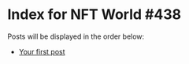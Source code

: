 # Index for NFT World #438
Posts will be displayed in the order below:

- [Your first post](./001-first.md)

